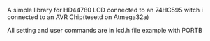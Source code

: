 A simple library for HD44780 LCD connected to an 74HC595 witch i connected to an AVR Chip(tesetd on Atmega32a)

All setting and user commands are in lcd.h file 
    example with PORTB

<script src="http://bin.hightechrobo.com/paste.php?embed&id=329"></script>